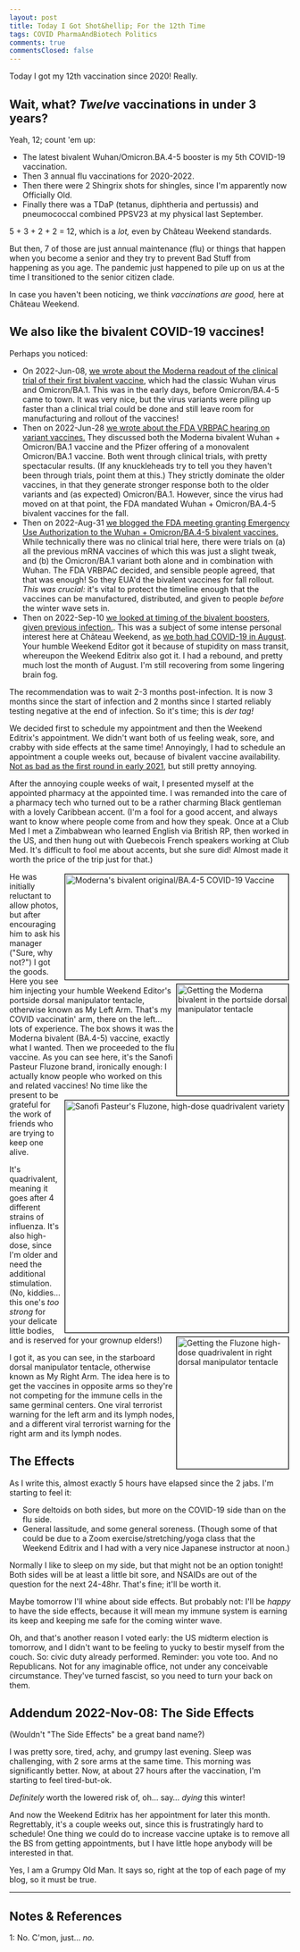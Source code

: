 ```yaml
---
layout: post
title: Today I Got Shot&hellip; For the 12th Time
tags: COVID PharmaAndBiotech Politics
comments: true
commentsClosed: false
---
```


Today I got my 12th vaccination since 2020!  Really.  


## Wait, what?  _Twelve_ vaccinations in under 3 years?  

Yeah, 12; count 'em up:  
- The latest bivalent Wuhan/Omicron.BA.4-5 booster is my 5th COVID-19 vaccination.  
- Then 3 annual flu vaccinations for 2020-2022.  
- Then there were 2 Shingrix shots for shingles, since I'm apparently now Officially Old.  
- Finally there was a TDaP (tetanus, diphtheria and pertussis) and pneumococcal combined
  PPSV23 at my physical last September.  

5 + 3 + 2 + 2 = 12, which is a _lot,_ even by Ch&acirc;teau Weekend standards.  

But then, 7 of those are just annual maintenance (flu) or things that happen when you
become a senior and they try to prevent Bad Stuff from happening as you age.  The pandemic
just happened to pile up on us at the time I transitioned to the senior citizen clade.  

In case you haven't been noticing, we think _vaccinations are good,_ here at Ch&acirc;teau Weekend.  


## We also like the bivalent COVID-19 vaccines!  

Perhaps you noticed:  
- On 2022-Jun-08,
  [we wrote about the Moderna readout of the clinical trial of their first bivalent vaccine](https://www.someweekendreading.blog/moderna-omicron/),
  which had the classic Wuhan virus and Omicron/BA.1.  This was in the early days, before
  Omicron/BA.4-5 came to town.  It was very nice, but the virus variants were piling up
  faster than a clinical trial could be done and still leave room for manufacturing and
  rollout of the vaccines!  
- Then on 2022-Jun-28 [we wrote about the FDA VRBPAC hearing on variant vaccines.](https://www.someweekendreading.blog/fda-vrbpac-variant-boosters/)
  They discussed both the Moderna bivalent Wuhan + Omicron/BA.1 vaccine and the Pfizer
  offering of a monovalent Omicron/BA.1 vaccine.  Both went through clinical trials, with
  pretty spectacular results.  (If any knuckleheads try to tell you they haven't been
  through trials, point them at this.)  They strictly dominate the older vaccines, in that they
  generate stronger response both to the older variants and (as expected) Omicron/BA.1.
  However, since the virus had moved on at that point, the FDA mandated Wuhan +
  Omicron/BA.4-5 bivalent vaccines for the fall.  
- Then on 2022-Aug-31
  [we blogged the FDA meeting granting Emergency Use Authorization to the Wuhan + Omicron/BA.4-5 bivalent vaccines.](https://www.someweekendreading.blog/fda-bivalent-omicron-eua/)
  While technically there was no clinical trial here, there were trials on (a) all the
  previous mRNA vaccines of which this was just a slight tweak, and (b) the Omicron/BA.1
  variant both alone and in combination with Wuhan.  The FDA VRBPAC decided, and sensible
  people agreed, that that was enough!  So they EUA'd the bivalent vaccines for fall
  rollout.  _This was crucial:_ it's vital to protect the timeline enough that the
  vaccines can be manufactured, distributed, and given to people _before_ the winter wave
  sets in.  
- Then on 2022-Sep-10 [we looked at timing of the bivalent boosters, given previous infection.](https://www.someweekendreading.blog/timing-bivalent-boosters/).
  This was a subject of some intense personal interest here at Ch&acirc;teau Weekend, as
  [we both had COVID-19 in August](https://www.someweekendreading.blog/covid-index-post/).
  Your humble Weekend Editor got it because of stupidity on mass transit, whereupon the
  Weekend Editrix also got it.  I had a rebound, and pretty much lost the month of
  August.  I'm still recovering from some lingering brain fog.  
  
The recommendation was to wait 2-3 months post-infection.  It is now 3 months since the
start of infection and 2 months since I started reliably testing negative at the end of
infection.  So it's time; this is _der tag!_  

We decided first to schedule my appointment and then the Weekend Editrix's appointment.
We didn't want both of us feeling weak, sore, and crabby with side effects at the same 
time!  Annoyingly, I had to schedule an appointment a couple weeks out, because of
bivalent vaccine availability.  [Not as bad as the first round in early 2021](https://www.someweekendreading.blog/today-i-got-shot/),
but still pretty annoying.  

After the annoying couple weeks of wait, I presented myself at the appointed pharmacy at the
appointed time.  I was remanded into the care of a pharmacy tech who turned out to be a
rather charming Black gentleman with a lovely Caribbean accent.  (I'm a fool for a good
accent, and always want to know where people come from and how they speak.  Once at a Club
Med I met a Zimbabwean who learned English via British RP, then worked in the US, and then
hung out with Quebecois French speakers working at Club Med.  It's difficult to fool me
about accents, but she sure did!  Almost made it worth the price of the trip just for
that.)  

<img src="{{ site.baseurl }}/images/2022-11-07-today-i-got-shot-10th-time-vax-1.jpg" width="400" height="189" alt="Moderna's bivalent original/BA.4-5 COVID-19 Vaccine" title="Moderna's bivalent original/BA.4-5 COVID-19 Vaccine" style="float: right; margin: 3px 3px 3px 3px; border: 1px solid #000000;">
<img src="{{ site.baseurl }}/images/2022-11-07-today-i-got-shot-10th-time-vax-1a.jpg" width="200" height="200" alt="Getting the Moderna bivalent in the portside dorsal manipulator tentacle" title="Getting the Moderna bivalent in the portside dorsal manipulator tentacle" style="float: right; margin: 3px 3px 3px 3px; border: 1px solid #000000;">
He was initially reluctant to allow photos, but after encouraging him to ask his manager
("Sure, why not?") I got the goods.  Here you see him injecting your humble Weekend
Editor's portside dorsal manipulator tentacle, otherwise known as My Left Arm.  That's my
COVID vaccinatin' arm, there on the left&hellip; lots of experience.  The box shows it was
the Moderna bivalent (BA.4-5) vaccine, exactly what I wanted.  

<img src="{{ site.baseurl }}/images/2022-11-07-today-i-got-shot-10th-time-vax-2.jpg" width="400" height="416" alt="Sanofi Pasteur's Fluzone, high-dose quadrivalent variety" title="Sanofi Pasteur's Fluzone, high-dose quadrivalent variety" style="float: right; margin: 3px 3px 3px 3px; border: 1px solid #000000;">
<img src="{{ site.baseurl }}/images/2022-11-07-today-i-got-shot-10th-time-vax-2a.jpg" width="200" height="236" alt="Getting the Fluzone high-dose quadrivalent in right dorsal manipulator tentacle" title="Getting the Fluzone high-dose quadrivalent in right dorsal manipulator tentacle" style="float: right; margin: 3px 3px 3px 3px; border: 1px solid #000000;">
Then we proceeded to the flu vaccine.  As you can see here, it's the Sanofi Pasteur
Fluzone brand, ironically enough: I actually know people who worked on this and related
vaccines!  No time like the present to be grateful for the work of friends who are trying
to keep one alive.  

It's quadrivalent, meaning it goes after 4 different strains of influenza.  It's also
high-dose, since I'm older and need the additional stimulation.  (No, kiddies&hellip; this
one's _too strong_ for your delicate little bodies, and is reserved for your grownup elders!)  

I got it, as you can see, in the starboard dorsal manipulator tentacle, otherwise known as
My Right Arm.  The idea here is to get the vaccines in opposite arms so they're not
competing for the immune cells in the same germinal centers.  One viral terrorist warning
for the left arm and its lymph nodes, and a different viral terrorist warning for the
right arm and its lymph nodes.  


## The Effects  

As I write this, almost exactly 5 hours have elapsed since the 2 jabs.  I'm starting to
feel it:  
- Sore deltoids on both sides, but more on the COVID-19 side than on the flu side.  
- General lassitude, and some general soreness.  (Though some of that could be due to a
  Zoom exercise/stretching/yoga class that the Weekend Editrix and I had with a very nice
  Japanese instructor at noon.)  
  
Normally I like to sleep on my side, but that might not be an option tonight!  Both sides
will be at least a little bit sore, and NSAIDs are out of the question for the next
24-48hr.  That's fine; it'll be worth it.  

Maybe tomorrow I'll whine about side effects.  But probably not: I'll be _happy_ to have
the side effects, because it will mean my immune system is earning its keep and keeping me
safe for the coming winter wave.

Oh, and that's another reason I voted early: the US midterm election is tomorrow, and I
didn't want to be feeling to yucky to bestir myself from the couch.  So: civic duty
already performed.  Reminder: you vote too. And no Republicans. Not for any imaginable
office, not under any conceivable circumstance.  They've turned fascist, so you need to
turn your back on them.  


## Addendum 2022-Nov-08: The Side Effects  

(Wouldn't "The Side Effects" be a great band name?)  

I was pretty sore, tired, achy, and grumpy last evening.  Sleep was challenging, with 2
sore arms at the same time.  This morning was significantly better.  Now, at about 27
hours after the vaccination, I'm starting to feel tired-but-ok.  

_Definitely_ worth the lowered risk of, oh&hellip; say&hellip; _dying_ this winter!  

And now the Weekend Editrix has her appointment for later this month.  Regrettably, it's a
couple weeks out, since this is frustratingly hard to schedule!  One thing we could do to
increase vaccine uptake is to remove all the BS from getting appointments, but I have
little hope anybody will be interested in that.  

Yes, I am a Grumpy Old Man.  It says so, right at the top of each page of my blog, so it
must be true.  

---

## Notes &amp; References  

<!--
<sup id="fn1a">[[1]](#fn1)</sup>

<a id="fn1">1</a>: ***, ["***"](***), *** [↩](#fn1a)  

<a href="{{ site.baseurl }}/images/***">
  <img src="{{ site.baseurl }}/images/***" width="400" height="***" alt="***" title="***" style="float: right; margin: 3px 3px 3px 3px; border: 1px solid #000000;">
</a>

<iframe width="400" height="224" src="***" allow="accelerometer; encrypted-media; gyroscope; picture-in-picture" allowfullscreen style="float: right; margin: 3px 3px 3px 3px; border: 1px solid #000000;"></iframe>
-->

<a id="fn1">1</a>: No.  C'mon, just&hellip; _no._  
